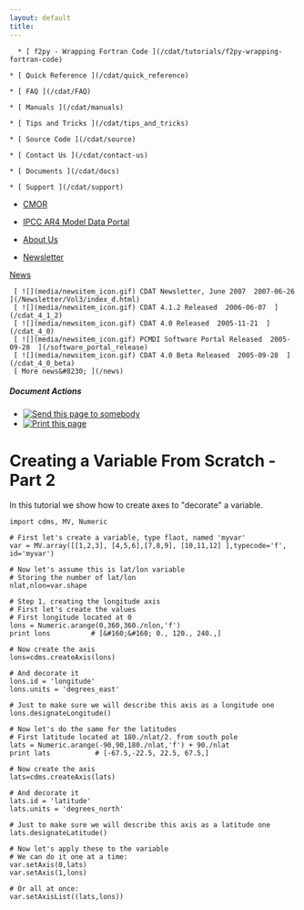 ```yaml
---
layout: default
title: 
---
```



      * [ f2py - Wrapping Fortran Code ](/cdat/tutorials/f2py-wrapping-fortran-code)

    * [ Quick Reference ](/cdat/quick_reference)

    * [ FAQ ](/cdat/FAQ)

    * [ Manuals ](/cdat/manuals)

    * [ Tips and Tricks ](/cdat/tips_and_tricks)

    * [ Source Code ](/cdat/source)

    * [ Contact Us ](/cdat/contact-us)

    * [ Documents ](/cdat/docs)

    * [ Support ](/cdat/support)

  * [ CMOR ](/cmor)

  * [ IPCC AR4 Model Data Portal ](/esg_data_portal)

  * [ About Us ](/about)

  * [ Newsletter ](/Newsletter)

[ News ](/news)

     [ ![](media/newsitem_icon.gif) CDAT Newsletter, June 2007  2007-06-26  ](/Newsletter/Vol3/index_d.html)
     [ ![](media/newsitem_icon.gif) CDAT 4.1.2 Released  2006-06-07  ](/cdat_4_1_2)
     [ ![](media/newsitem_icon.gif) CDAT 4.0 Released  2005-11-21  ](/cdat_4_0)
     [ ![](media/newsitem_icon.gif) PCMDI Software Portal Released  2005-09-28  ](/software_portal_release)
     [ ![](media/newsitem_icon.gif) CDAT 4.0 Beta Released  2005-09-28  ](/cdat_4_0_beta)
     [ More news&#8230; ](/news)

#####  Document Actions

  * [ ![Send this page to somebody](media/mail_icon.gif) ](/cdat/tutorials/cdatbasics/variablesandaxes/varscratch2/sendto_form)
  * [ ![Print this page](media/print_icon.gif) ](/this.print\(\))

#  Creating a Variable From Scratch - Part 2

In this tutorial we show how to create axes to "decorate" a variable.

    
    
    import cdms, MV, Numeric  
      
    # First let's create a variable, type flaot, named 'myvar'  
    var = MV.array([[1,2,3], [4,5,6],[7,8,9], [10,11,12] ],typecode='f', id='myvar')  
      
    # Now let's assume this is lat/lon variable  
    # Storing the number of lat/lon  
    nlat,nlon=var.shape  
      
    # Step 1, creating the longitude axis  
    # First let's create the values  
    # First longitude located at 0  
    lons = Numeric.arange(0,360,360./nlon,'f')   
    print lons          # [&#160;&#160; 0., 120., 240.,]  
      
    # Now create the axis  
    lons=cdms.createAxis(lons)  
      
    # And decorate it  
    lons.id = 'longitude'  
    lons.units = 'degrees_east'  
      
    # Just to make sure we will describe this axis as a longitude one  
    lons.designateLongitude()  
      
    # Now let's do the same for the latitudes  
    # First latitude located at 180./nlat/2. from south pole  
    lats = Numeric.arange(-90,90,180./nlat,'f') + 90./nlat   
    print lats           # [-67.5,-22.5, 22.5, 67.5,]  
      
    # Now create the axis  
    lats=cdms.createAxis(lats)  
      
    # And decorate it  
    lats.id = 'latitude'  
    lats.units = 'degrees_north'  
      
    # Just to make sure we will describe this axis as a latitude one  
    lats.designateLatitude()  
      
    # Now let's apply these to the variable  
    # We can do it one at a time:  
    var.setAxis(0,lats)  
    var.setAxis(1,lons)  
      
    # Or all at once:  
    var.setAxisList((lats,lons))  
